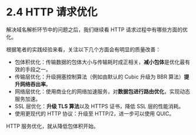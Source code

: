 # 2.4 HTTP 请求优化

解决域名解析环节中的问题之后，我们继续看 HTTP 请求过程中有哪些方面的优化。

根据笔者的实践经验来看，关注以下几个方面会有明显的质量改善：

- 包体积优化：传输数据的包体大小与传输耗时成正相关，**减小包体**是优化最有效的手段之一。
- 传输层优化：升级拥塞控制算法（例如由默认的 Cubic 升级为 BBR 算法）**提升网络吞出率**。
- 网络层优化：使用商业化的网络加速服务，对**数据包进行路由优化**，实现动态服务加速。
- SSL 层优化：**升级 TLS 算法**以及 HTTPS 证书，降低 SSL 层的性能消耗。
- 使用更现代的 HTTP 协议：升级至 HTTP/2，进一步可以使用 QUIC。

HTTP 服务优化，就从降低包体积开始。